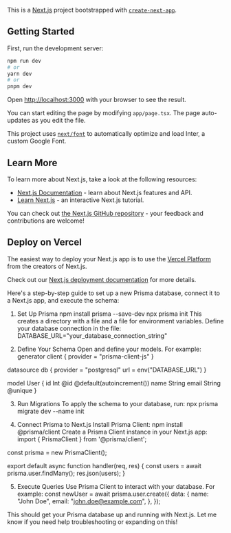 This is a [Next.js](https://nextjs.org/) project bootstrapped with [`create-next-app`](https://github.com/vercel/next.js/tree/canary/packages/create-next-app).

## Getting Started

First, run the development server:

```bash
npm run dev
# or
yarn dev
# or
pnpm dev
```

Open [http://localhost:3000](http://localhost:3000) with your browser to see the result.

You can start editing the page by modifying `app/page.tsx`. The page auto-updates as you edit the file.

This project uses [`next/font`](https://nextjs.org/docs/basic-features/font-optimization) to automatically optimize and load Inter, a custom Google Font.

## Learn More

To learn more about Next.js, take a look at the following resources:

- [Next.js Documentation](https://nextjs.org/docs) - learn about Next.js features and API.
- [Learn Next.js](https://nextjs.org/learn) - an interactive Next.js tutorial.

You can check out [the Next.js GitHub repository](https://github.com/vercel/next.js/) - your feedback and contributions are welcome!

## Deploy on Vercel

The easiest way to deploy your Next.js app is to use the [Vercel Platform](https://vercel.com/new?utm_medium=default-template&filter=next.js&utm_source=create-next-app&utm_campaign=create-next-app-readme) from the creators of Next.js.

Check out our [Next.js deployment documentation](https://nextjs.org/docs/deployment) for more details.

Here's a step-by-step guide to set up a new Prisma database, connect it to a Next.js app, and execute the schema:

1. Set Up Prisma
   npm install prisma --save-dev
   npx prisma init
   This creates a directory with a file and a file for environment variables.
   Define your database connection in the file:
   DATABASE_URL="your_database_connection_string"

2. Define Your Schema
   Open and define your models. For example:
   generator client {
   provider = "prisma-client-js"
   }

datasource db {
provider = "postgresql"
url = env("DATABASE_URL")
}

model User {
id Int @id @default(autoincrement())
name String
email String @unique
}

3. Run Migrations
   To apply the schema to your database, run:
   npx prisma migrate dev --name init

4. Connect Prisma to Next.js
   Install Prisma Client:
   npm install @prisma/client
   Create a Prisma Client instance in your Next.js app:
   import { PrismaClient } from '@prisma/client';

const prisma = new PrismaClient();

export default async function handler(req, res) {
const users = await prisma.user.findMany();
res.json(users);
}

5. Execute Queries
   Use Prisma Client to interact with your database. For example:
   const newUser = await prisma.user.create({
   data: {
   name: "John Doe",
   email: "john.doe@example.com",
   },
   });

This should get your Prisma database up and running with Next.js. Let me know if you need help troubleshooting or expanding on this!

